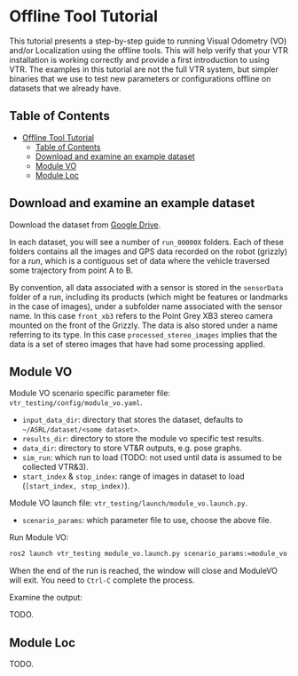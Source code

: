 # Offline Tool Tutorial

This tutorial presents a step-by-step guide to running Visual Odometry (VO) and/or Localization using the offline tools. This will help verify that your VTR installation is working correctly and provide a first introduction to using VTR. The examples in this tutorial are not the full VTR system, but simpler binaries that we use to test new parameters or configurations offline on datasets that we already have.

## Table of Contents

- [Offline Tool Tutorial](#offline-tool-tutorial)
  - [Table of Contents](#table-of-contents)
  - [Download and examine an example dataset](#download-and-examine-an-example-dataset)
  - [Module VO](#module-vo)
  - [Module Loc](#module-loc)

## Download and examine an example dataset

Download the dataset from [Google Drive](https://drive.google.com/drive/folders/1zc4E1iJfY9wrEWbWM25qi-Y4TPtxhGuz?usp=sharing).

In each dataset, you will see a number of `run_00000X` folders. Each of these folders contains all the images and GPS data recorded on the robot (grizzly) for a _run_, which is a contiguous set of data where the vehicle traversed some trajectory from point A to B.

By convention, all data associated with a sensor is stored in the `sensorData` folder of a run, including its products (which might be features or landmarks in the case of images), under a subfolder name associated with the sensor name. In this case `front_xb3` refers to the Point Grey XB3 stereo camera mounted on the front of the Grizzly. The data is also stored under a name referring to its type. In this case `processed_stereo_images` implies that the data is a set of stereo images that have had some processing applied.

## Module VO

Module VO scenario specific parameter file: `vtr_testing/config/module_vo.yaml`.

- `input_data_dir`: directory that stores the dataset, defaults to `~/ASRL/dataset/<some dataset>`.
- `results_dir`: directory to store the module vo specific test results.
- `data_dir`: directory to store VT&R outputs, e.g. pose graphs.
- `sim_run`: which run to load (TODO: not used until data is assumed to be collected VTR&3).
- `start_index` & `stop_index`: range of images in dataset to load (`[start_index, stop_index)`).

Module VO launch file: `vtr_testing/launch/module_vo.launch.py`.

- `scenario_params`: which parameter file to use, choose the above file.

Run Module VO:

```bash
ros2 launch vtr_testing module_vo.launch.py scenario_params:=module_vo.yaml
```

When the end of the run is reached, the window will close and ModuleVO will exit. You need to `Ctrl-C` complete the process.

Examine the output:

TODO.

## Module Loc

TODO.
